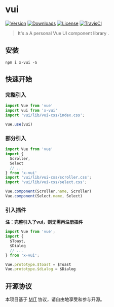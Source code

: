 # vui

[![Version](https://img.shields.io/npm/v/x-vui.svg)](https://www.npmjs.com/package/x-vui) [![Downloads](http://img.shields.io/npm/dm/x-vui.svg)](https://www.npmjs.com/package/x-vui) [![License](https://img.shields.io/npm/l/x-vui.svg?style=flat)](https://opensource.org/licenses/MIT) [![TravisCI](https://travis-ci.org/XadillaX/x-vui.svg)](https://travis-ci.org/XadillaX/x-vui)
<!-- [![Dependency](https://david-dm.org/XadillaX/x-vui.svg)](https://david-dm.org/XadillaX/x-vui) -->

> It's a A personal Vue UI component library .

## 安装

```shell
npm i x-vui -S
```

## 快速开始

### 完整引入

```javascript
import Vue from 'vue'
import vui from 'x-vui'
import 'vui/lib/vui-css/index.css';

Vue.use(vui)
```

### 部分引入

```javascript
import Vue from 'vue'
import {
  Scroller,
  Select
  // ...
} from 'x-vui'
import 'vui/lib/vui-css/scroller.css';
import 'vui/lib/vui-css/select.css';

Vue.component(Scroller.name, Scroller)
Vue.component(Select.name, Select)
```

### 引入插件

**注：完整引入了vui，则无需再注册插件**

```javascript
import Vue from 'vue';
import { 
  $Toast, 
  $Dialog 
  // ...
} from 'x-vui';

Vue.prototype.$toast = $Toast
Vue.prototype.$dialog = $Dialog
```
 
## 开源协议

本项目基于 [MIT](https://zh.wikipedia.org/wiki/MIT%E8%A8%B1%E5%8F%AF%E8%AD%89) 协议，请自由地享受和参与开源。
